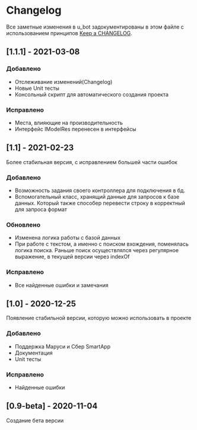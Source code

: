 # Changelog

Все заметные изменения в u_bot задокументированы в этом файле с использованием принципов [Keep a CHANGELOG](http://keepachangelog.com/).


## [1.1.1] - 2021-03-08

### Добавлено

* Отслеживание изменений(Changelog)
* Новые Unit тесты
* Консольный скрипт для автоматического создания проекта

### Исправлено

* Места, влияющие на производительность
* Интерфейс IModelRes перенесен в интерфейсы


## [1.1] - 2021-02-23
Более стабильная версия, с исправлением большей части ошибок

### Добавлено

* Возможность задания своего контроллера для подключения в бд. 
* Вспомогательный класс, хранящий данные для запросов к базе данных. Который также способер перевести строку в корректный для запроса формат

### Обновлено

* Изменена логика работы с базой данных
* При работе с текстом, а именно с поиском вхождения, поменялась логика поиска. Раньше поиск осуществлялся через регулярное выражение, в текущей версии через indexOf

### Исправлено

* Все найденные ошибки и замечания


## [1.0] - 2020-12-25
Появление стабильной версии, которую можно использовать в проекте

### Добавлено

* Поддержка Маруси и Сбер SmartApp
* Документация
* Unit тесты

### Исправлено

* Найденные ошибки


## [0.9-beta] - 2020-11-04
Создание бета версии

[master]: https://github.com/max36895/universal_bot-ts/compare/1.1...master
[dev]: https://github.com/max36895/universal_bot-ts/compare/master...dev
